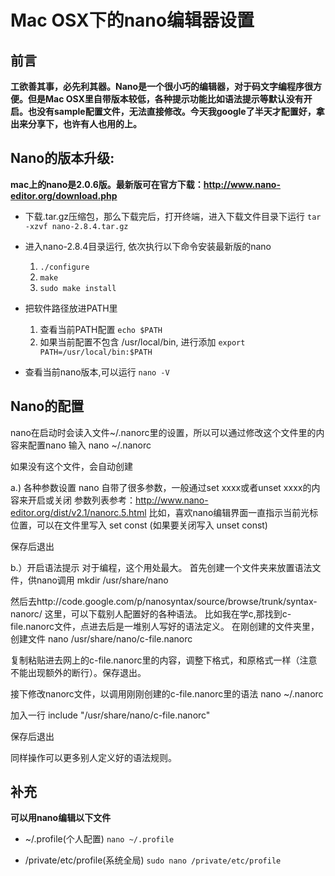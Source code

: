 # Mac OSX下的nano编辑器设置


## 前言
**工欲善其事，必先利其器。Nano是一个很小巧的编辑器，对于码文字编程序很方便。但是Mac OSX里自带版本较低，各种提示功能比如语法提示等默认没有开启。也没有sample配置文件，无法直接修改。今天我google了半天才配置好，拿出来分享下，也许有人也用的上。**


## Nano的版本升级:

**mac上的nano是2.0.6版。最新版可在官方下载：http://www.nano-editor.org/download.php**

- 下载.tar.gz压缩包，那么下载完后，打开终端，进入下载文件目录下运行
`tar -xzvf nano-2.8.4.tar.gz`

- 进入nano-2.8.4目录运行, 依次执行以下命令安装最新版的nano
    1. `./configure`
    2. `make`
    3. `sudo make install`

- 把软件路径放进PATH里
    1. 查看当前PATH配置
        `echo $PATH`
    2. 如果当前配置不包含 /usr/local/bin, 进行添加
        `export PATH=/usr/local/bin:$PATH`

- 查看当前nano版本,可以运行
`nano -V`

## Nano的配置
nano在启动时会读入文件~/.nanorc里的设置，所以可以通过修改这个文件里的内容来配置nano
输入
nano ~/.nanorc

如果没有这个文件，会自动创建

a.) 各种参数设置
nano 自带了很多参数，一般通过set xxxx或者unset xxxx的内容来开启或关闭
参数列表参考：http://www.nano-editor.org/dist/v2.1/nanorc.5.html
比如，喜欢nano编辑界面一直指示当前光标位置，可以在文件里写入
set const
(如果要关闭写入 unset const)

保存后退出

b.）开启语法提示
对于编程，这个用处最大。
首先创建一个文件夹来放置语法文件，供nano调用
mkdir /usr/share/nano

然后去http://code.google.com/p/nanosyntax/source/browse/trunk/syntax-nanorc/ 这里，可以下载别人配置好的各种语法。
比如我在学c,那找到c-file.nanorc文件，点进去后是一堆别人写好的语法定义。
在刚创建的文件夹里，创建文件
nano /usr/share/nano/c-file.nanorc

复制粘贴进去网上的c-file.nanorc里的内容，调整下格式，和原格式一样（注意不能出现额外的断行）。保存退出。

接下修改nanorc文件，以调用刚刚创建的c-file.nanorc里的语法
nano ~/.nanorc

加入一行
include "/usr/share/nano/c-file.nanorc"

保存后退出

同样操作可以更多别人定义好的语法规则。

## 补充

**可以用nano编辑以下文件**

- ~/.profile(个人配置)
        `nano ~/.profile`

- /private/etc/profile(系统全局)
        `sudo nano /private/etc/profile`



